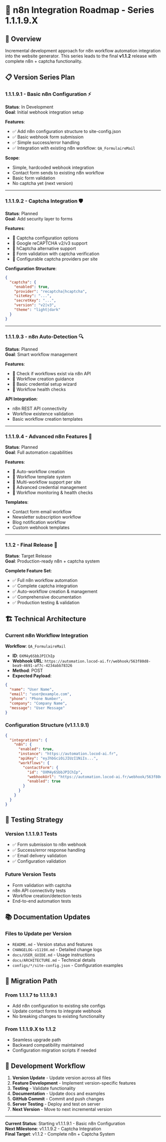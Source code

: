 # 🔄 n8n Integration Roadmap - Series 1.1.1.9.X

## 🎯 Overview

Incremental development approach for n8n workflow automation integration into the website generator. This series leads to the final **v1.1.2** release with complete n8n + captcha functionality.

## 📋 Version Series Plan

### **1.1.1.9.1** - Basic n8n Configuration ⚡
**Status**: In Development  
**Goal**: Initial webhook integration setup

**Features**:
- ✅ Add n8n configuration structure to site-config.json
- ✅ Basic webhook form submission
- ✅ Simple success/error handling
- ✅ Integration with existing n8n workflow: `QA_FormulaireMail`

**Scope**:
- Simple, hardcoded webhook integration
- Contact form sends to existing n8n workflow
- Basic form validation
- No captcha yet (next version)

---

### **1.1.1.9.2** - Captcha Integration 🛡️
**Status**: Planned  
**Goal**: Add security layer to forms

**Features**:
- 🔲 Captcha configuration options
- 🔲 Google reCAPTCHA v2/v3 support
- 🔲 hCaptcha alternative support
- 🔲 Form validation with captcha verification
- 🔲 Configurable captcha providers per site

**Configuration Structure**:
```json
{
  "captcha": {
    "enabled": true,
    "provider": "recaptcha|hcaptcha",
    "siteKey": "...",
    "secretKey": "...",
    "version": "v2|v3",
    "theme": "light|dark"
  }
}
```

---

### **1.1.1.9.3** - n8n Auto-Detection 🔍
**Status**: Planned  
**Goal**: Smart workflow management

**Features**:
- 🔲 Check if workflows exist via n8n API
- 🔲 Workflow creation guidance
- 🔲 Basic credential setup wizard
- 🔲 Workflow health checks

**API Integration**:
- n8n REST API connectivity
- Workflow existence validation
- Basic workflow creation templates

---

### **1.1.1.9.4** - Advanced n8n Features 🚀
**Status**: Planned  
**Goal**: Full automation capabilities

**Features**:
- 🔲 Auto-workflow creation
- 🔲 Workflow template system
- 🔲 Multi-workflow support per site
- 🔲 Advanced credential management
- 🔲 Workflow monitoring & health checks

**Templates**:
- Contact form email workflow
- Newsletter subscription workflow
- Blog notification workflow
- Custom webhook templates

---

### **1.1.2** - Final Release 🎉
**Status**: Target Release  
**Goal**: Production-ready n8n + captcha system

**Complete Feature Set**:
- ✅ Full n8n workflow automation
- ✅ Complete captcha integration
- ✅ Auto-workflow creation & management
- ✅ Comprehensive documentation
- ✅ Production testing & validation

## 🏗️ Technical Architecture

### Current n8n Workflow Integration

**Workflow**: `QA_FormulaireMail`
- **ID**: `OXM4y6SbbJPIChIp`
- **Webhook URL**: `https://automation.locod-ai.fr/webhook/563f80d8-bea9-4691-af7c-4234abb78326`
- **Method**: POST
- **Expected Payload**:
```json
{
  "name": "User Name",
  "email": "user@example.com",
  "phone": "Phone Number", 
  "company": "Company Name",
  "message": "User Message"
}
```

### Configuration Structure (v1.1.1.9.1)

```json
{
  "integrations": {
    "n8n": {
      "enabled": true,
      "instance": "https://automation.locod-ai.fr",
      "apiKey": "eyJhbGciOiJIUzI1NiIs...",
      "workflows": {
        "contactForm": {
          "id": "OXM4y6SbbJPIChIp",
          "webhookUrl": "https://automation.locod-ai.fr/webhook/563f80d8-bea9-4691-af7c-4234abb78326",
          "enabled": true
        }
      }
    }
  }
}
```

## 🧪 Testing Strategy

### Version 1.1.1.9.1 Tests
- ✅ Form submission to n8n webhook
- ✅ Success/error response handling
- ✅ Email delivery validation
- ✅ Configuration validation

### Future Version Tests
- Form validation with captcha
- n8n API connectivity tests
- Workflow creation/detection tests
- End-to-end automation tests

## 📚 Documentation Updates

### Files to Update per Version
- `README.md` - Version status and features
- `CHANGELOG-v1119X.md` - Detailed change logs
- `docs/USER_GUIDE.md` - Usage instructions
- `docs/ARCHITECTURE.md` - Technical details
- `configs/*/site-config.json` - Configuration examples

## 🔄 Migration Path

### From 1.1.1.7 to 1.1.1.9.1
- Add n8n configuration to existing site configs
- Update contact forms to integrate webhook
- No breaking changes to existing functionality

### From 1.1.1.9.X to 1.1.2
- Seamless upgrade path
- Backward compatibility maintained
- Configuration migration scripts if needed

## 🚀 Development Workflow

1. **Version Update** - Update version across all files
2. **Feature Development** - Implement version-specific features
3. **Testing** - Validate functionality
4. **Documentation** - Update docs and examples
5. **GitHub Commit** - Commit and push changes
6. **Server Testing** - Deploy and test on server
7. **Next Version** - Move to next incremental version

---

**Current Status**: Starting v1.1.1.9.1 - Basic n8n Configuration  
**Next Milestone**: v1.1.1.9.2 - Captcha Integration  
**Final Target**: v1.1.2 - Complete n8n + Captcha System